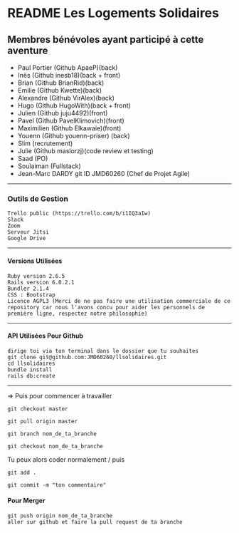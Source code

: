 # README Les Logements Solidaires #

## Membres bénévoles ayant participé à cette aventure ##

+ Paul Portier (Github ApaeP)(back)
+ Inès (Github inesb18)(back + front)
+ Brian (Github BrianRid)(back)
+ Emilie (Github Kwette)(back)
+ Alexandre (Github VirAlex)(back)
+ Hugo (Github HugoWith)(back + front)
+ Julien (Github juju4492)(front)
+ Pavel (Github PavelKlimovich)(front)
+ Maximilien (Github Elkawaie)(front)
+ Youenn (Github youenn-priser) (back)
+ Slim (recrutement)
+ Julie (Github maslorzj)(code review et testing)
+ Saad (PO)
+ Soulaiman (Fullstack)
+ Jean-Marc DARDY git ID JMD60260 (Chef de Projet Agile)

***

### Outils de Gestion ###

    Trello public (https://trello.com/b/i1IQ3aIw)
    Slack
    Zoom
    Serveur Jitsi
    Google Drive

***

#### Versions Utilisées ####

    Ruby version 2.6.5
    Rails version 6.0.2.1
    Bundler 2.1.4
    CSS : Bootstrap
    Licence AGPL3 (Merci de ne pas faire une utilisation commerciale de ce repository car nous l'avons concu pour aider les personnels de première ligne, respectez notre philosophie)

***

#### API Utilisées Pour Github ####

    dirige toi via ton terminal dans le dossier que tu souhaites
    git clone git@github.com:JMD60260/llsolidaires.git
    cd llsolidaires
    bundle install
    rails db:create

***

=> Puis pour commencer à travailler

    git checkout master

    git pull origin master

    git branch nom_de_ta_branche

    git checkout nom_de_ta_branche

Tu peux alors coder normalement / puis

    git add .

    git commit -m "ton commentaire"

#### Pour Merger ####

    git push origin nom_de_ta_branche
    aller sur github et faire la pull request de ta branche
